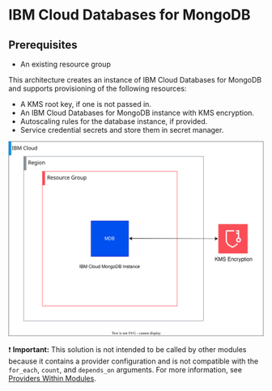 # IBM Cloud Databases for MongoDB

## Prerequisites
- An existing resource group

This architecture creates an instance of IBM Cloud Databases for MongoDB and supports provisioning of the following resources:

- A KMS root key, if one is not passed in.
- An IBM Cloud Databases for MongoDB instance with KMS encryption.
- Autoscaling rules for the database instance, if provided.
- Service credential secrets and store them in secret manager.

![fscloud-mongodb](../../reference-architecture/deployable-architecture-mongodb.svg)

:exclamation: **Important:** This solution is not intended to be called by other modules because it contains a provider configuration and is not compatible with the `for_each`, `count`, and `depends_on` arguments. For more information, see [Providers Within Modules](https://developer.hashicorp.com/terraform/language/modules/develop/providers).
